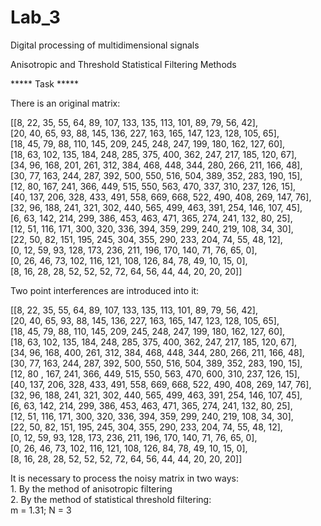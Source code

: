 # Lab_3
Digital processing of multidimensional signals    
  
Anisotropic and Threshold Statistical Filtering Methods  
  
***** Task *****  
  
There is an original matrix:  
  
[[8, 22, 35, 55, 64, 89, 107, 133, 135, 113, 101, 89, 79, 56, 42],  
 [20, 40, 65, 93, 88, 145, 136, 227, 163, 165, 147, 123, 128, 105, 65],  
 [18, 45, 79, 88, 110, 145, 209, 245, 248, 247, 199, 180, 162, 127, 60],  
 [18, 63, 102, 135, 184, 248, 285, 375, 400, 362, 247, 217, 185, 120, 67],  
 [34, 96, 168, 201, 261, 312, 384, 468, 448, 344, 280, 266, 211, 166, 48],  
 [30, 77, 163, 244, 287, 392, 500, 550, 516, 504, 389, 352, 283, 190, 15],  
 [12, 80, 167, 241, 366, 449, 515, 550, 563, 470, 337, 310, 237, 126, 15],  
 [40, 137, 206, 328, 433, 491, 558, 669, 668, 522, 490, 408, 269, 147, 76],  
 [32, 96, 188, 241, 321, 302, 440, 565, 499, 463, 391, 254, 146, 107, 45],  
 [6, 63, 142, 214, 299, 386, 453, 463, 471, 365, 274, 241, 132, 80, 25],  
 [12, 51, 116, 171, 300, 320, 336, 394, 359, 299, 240, 219, 108, 34, 30],  
 [22, 50, 82, 151, 195, 245, 304, 355, 290, 233, 204, 74, 55, 48, 12],  
 [0, 12, 59, 93, 128, 173, 236, 211, 196, 170, 140, 71, 76, 65, 0],  
 [0, 26, 46, 73, 102, 116, 121, 108, 126, 84, 78, 49, 10, 15, 0],  
 [8, 16, 28, 28, 52, 52, 52, 72, 64, 56, 44, 44, 20, 20, 20]]  
   
 Two point interferences are introduced into it:  
   
 [[8, 22, 35, 55, 64, 89, 107, 133, 135, 113, 101, 89, 79, 56, 42],  
  [20, 40, 65, 93, 88, 145, 136, 227, 163, 165, 147, 123, 128, 105, 65],  
  [18, 45, 79, 88, 110, 145, 209, 245, 248, 247, 199, 180, 162, 127, 60],  
  [18, 63, 102, 135, 184, 248, 285, 375, 400, 362, 247, 217, 185, 120, 67],  
  [34, 96, 168, 400, 261, 312, 384, 468, 448, 344, 280, 266, 211, 166, 48],  
  [30, 77, 163, 244, 287, 392, 500, 550, 516, 504, 389, 352, 283, 190, 15],  
  [12, 80	, 167, 241, 366, 449, 515, 550, 563, 470, 600, 310, 237, 126, 15],  
  [40, 137, 206, 328, 433, 491, 558, 669, 668, 522, 490, 408, 269, 147, 76],  
  [32, 96, 188, 241, 321, 302, 440, 565, 499, 463, 391, 254, 146, 107, 45],  
  [6, 63, 142, 214, 299, 386, 453, 463, 471, 365, 274, 241, 132, 80, 25],  
  [12, 51, 116, 171, 300, 320, 336, 394, 359, 299, 240, 219, 108, 34, 30],  
  [22, 50, 82, 151, 195, 245, 304, 355, 290, 233, 204, 74, 55, 48, 12],  
  [0, 12, 59, 93, 128, 173, 236, 211, 196, 170, 140, 71, 76, 65, 0],  
  [0, 26, 46, 73, 102, 116, 121, 108, 126, 84, 78, 49, 10, 15, 0],  
  [8, 16, 28, 28, 52, 52, 52, 72, 64, 56, 44, 44, 20, 20, 20]]  
  
It is necessary to process the noisy matrix in two ways:  
     1. By the method of anisotropic filtering  
     2. By the method of statistical threshold filtering:  
        m = 1.31; N = 3  
 
